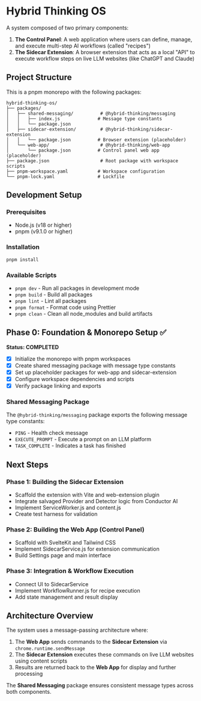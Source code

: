 # Hybrid Thinking OS

A system composed of two primary components:

1. **The Control Panel**: A web application where users can define, manage, and execute multi-step AI workflows (called "recipes")
2. **The Sidecar Extension**: A browser extension that acts as a local "API" to execute workflow steps on live LLM websites (like ChatGPT and Claude)

## Project Structure

This is a pnpm monorepo with the following packages:

```
hybrid-thinking-os/
├── packages/
│   ├── shared-messaging/          # @hybrid-thinking/messaging
│   │   ├── index.js              # Message type constants
│   │   └── package.json
│   ├── sidecar-extension/         # @hybrid-thinking/sidecar-extension
│   │   └── package.json          # Browser extension (placeholder)
│   └── web-app/                   # @hybrid-thinking/web-app
│       └── package.json          # Control panel web app (placeholder)
├── package.json                   # Root package with workspace scripts
├── pnpm-workspace.yaml           # Workspace configuration
└── pnpm-lock.yaml                # Lockfile
```

## Development Setup

### Prerequisites
- Node.js (v18 or higher)
- pnpm (v9.1.0 or higher)

### Installation
```bash
pnpm install
```

### Available Scripts
- `pnpm dev` - Run all packages in development mode
- `pnpm build` - Build all packages
- `pnpm lint` - Lint all packages
- `pnpm format` - Format code using Prettier
- `pnpm clean` - Clean all node_modules and build artifacts

## Phase 0: Foundation & Monorepo Setup ✅

**Status: COMPLETED**

- [x] Initialize the monorepo with pnpm workspaces
- [x] Create shared messaging package with message type constants
- [x] Set up placeholder packages for web-app and sidecar-extension
- [x] Configure workspace dependencies and scripts
- [x] Verify package linking and exports

### Shared Messaging Package

The `@hybrid-thinking/messaging` package exports the following message type constants:

- `PING` - Health check message
- `EXECUTE_PROMPT` - Execute a prompt on an LLM platform
- `TASK_COMPLETE` - Indicates a task has finished

## Next Steps

### Phase 1: Building the Sidecar Extension
- Scaffold the extension with Vite and web-extension plugin
- Integrate salvaged Provider and Detector logic from Conductor AI
- Implement ServiceWorker.js and content.js
- Create test harness for validation

### Phase 2: Building the Web App (Control Panel)
- Scaffold with SvelteKit and Tailwind CSS
- Implement SidecarService.js for extension communication
- Build Settings page and main interface

### Phase 3: Integration & Workflow Execution
- Connect UI to SidecarService
- Implement WorkflowRunner.js for recipe execution
- Add state management and result display

## Architecture Overview

The system uses a message-passing architecture where:

1. The **Web App** sends commands to the **Sidecar Extension** via `chrome.runtime.sendMessage`
2. The **Sidecar Extension** executes these commands on live LLM websites using content scripts
3. Results are returned back to the **Web App** for display and further processing

The **Shared Messaging** package ensures consistent message types across both components.